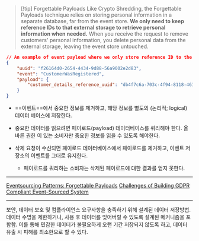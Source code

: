 > [!tip] Forgettable Payloads
 Like Crypto Shredding, the Forgettable Payloads technique relies on storing personal information in a separate database, far from the event store. **We only need to keep reference IDs to that external storage to retrieve personal information when needed.** When you receive the request to remove customers' personal information, you delete personal data from the external storage, leaving the event store untouched.

```JSON
// An example of event payload where we only store reference ID to the customers' personal details.
{
    "uuid": "f26164d0-2654-4434-9d88-56a9002e2d83",
    "event": "CustomerWasRegistered",
    "payload": {
        "customer_details_reference_uuid": "db4f7c6a-703c-4f94-8118-4610c8368e7b"
    }
}
```

- ==이벤트==에서 중요한 정보를 제거하고, 해당 정보를 별도의 (논리적; logical) 데이터 베이스에 저장한다.
- 중요한 데이터를 읽으려면 페이로드(payload) 데이터베이스를 쿼리해야 한다.
	올바른 권한 이 있는 소비자만 중요한 정보를 읽을 수 있도록 해야한다.

- 삭제 요청이 수신되면 페이로드 데이터베이스에서 페이로드를 제거하고, 이벤트 저장소의 이벤트를 그대로 유지한다.
	- 페이로드를 쿼리하는 소비자는 삭제된 페이로드에 대한 결과를 얻지 못한다.

---
[Eventsourcing Patterns: Forgettable Payloads](https://verraes.net/2019/05/eventsourcing-patterns-forgettable-payloads/)
[Challenges of Building GDPR Compliant Event-Sourced System](https://world.hey.com/otar/challenges-of-building-gdpr-compliant-event-sourced-system-0db251d4)

---
보안, 데이터 보호 및 컴플라이언스 요구사항을 충족하기 위해 설계된 데이터 저장방법.
데이터 수명을 제한하거나, 사용 후 데이터를 잊어버릴 수 있도록 설계된 메커니즘을 포함함. 이를 통해 민감한 데이터가 불필요하게 오랜 기간 저장되지 않도록 하고, 데이터 유출 시 피해를 최소한으로 할 수 있다.

